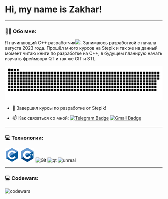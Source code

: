 
# Hi, my name is Zakhar!

---

### :man_technologist: Обо мне:

Я начинающий C++ разработчик<img src="https://media.giphy.com/media/WUlplcMpOCEmTGBtBW/giphy.gif" width="30px">. Занимаюсь разработкой с начала августа 2023 года. Прошёл много курсов на Stepik и так же на данный момент читаю книги по разработке на C++, в будущем планирую начать изучать фреймворк QT и так же GIT и STL.

<p align="center">
 <img width="600" src="snake.svg" alt="snake"/>
</p> 

- :seedling: Завершил курсы по разработке от Stepik!

- :mailbox: Как связаться со мной: [![Telegram Badge](https://img.shields.io/badge/-bladykozakhar-blue?style=flat&logo=Telegram&logoColor=white)](https://t.me/develop_c) [![Gmail Badge](https://img.shields.io/badge/-Gmail-red?style=flat&logo=Gmail&logoColor=white)](mailto:bladykozakhar@gmail.com)

---

### 💻 Технологии:

<p align="left">
<a>
<img src="https://raw.githubusercontent.com/devicons/devicon/master/icons/c/c-original.svg" alt="c" width="45" height="45"/> </a>
<a>
<img src="https://raw.githubusercontent.com/devicons/devicon/master/icons/cplusplus/cplusplus-original.svg" alt="cplusplus" width="45" height="45"/>
</a>
<a>
<img src="https://raw.githubusercontent.com/danielcranney/readme-generator/main/public/icons/skills/git-colored.svg" width="45" height="45" alt="Git" />
</a>
<a>
<img src="https://upload.wikimedia.org/wikipedia/commons/0/0b/Qt_logo_2016.svg" alt="qt" width="45" height="45"/>
</a>
<a>
<img src="https://raw.githubusercontent.com/kenangundogan/fontisto/036b7eca71aab1bef8e6a0518f7329f13ed62f6b/icons/svg/brand/unreal-engine.svg" alt="unreal" width="45" height="45"/> </a>
</p>

---

### 💻 Codewars:

![codewars](https://www.codewars.com/users/zakharbladyko/badges/large)

<!-- ### ⚙️ GitHub статистика:

<table>
  <tr>
    <td>
      <img align="left" src="http://github-readme-streak-stats.herokuapp.com?user=zakharbladyko1&theme=dark&background=000000" alt="webDev's Github stats" />
    </td>
    <td>
      <img height="195px" align="right" alt="webDev's Github Languages" src="https://github-readme-stats-sigma-five.vercel.app/api/top-langs/?username=zakharbladyko1&layout=compact&theme=vision-friendly-dark" />
    </td>
  </tr>
</table> -->

<!-- ![Visitor Badge](https://visitor-badge.laobi.icu/badge?page_id=zakharbladyko1) --!>
